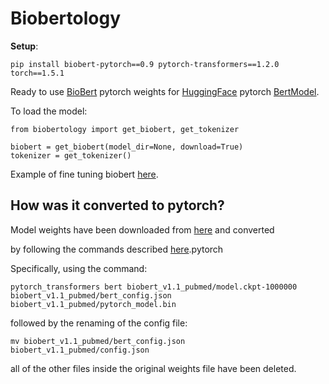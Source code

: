 # Biobertology

**Setup**:

```
pip install biobert-pytorch==0.9 pytorch-transformers==1.2.0 torch==1.5.1
```

Ready to use [BioBert](https://arxiv.org/abs/1901.08746) pytorch weights for [HuggingFace](https://github.com/huggingface/transformers)
pytorch [BertModel](https://arxiv.org/abs/1810.04805).

To load the model:

```
from biobertology import get_biobert, get_tokenizer

biobert = get_biobert(model_dir=None, download=True)
tokenizer = get_tokenizer()
```

Example of fine tuning biobert [here](https://github.com/MeRajat/SolvingAlmostAnythingWithBert/tree/master/biobert_ner).

## How was it converted to pytorch?

Model weights have been downloaded from [here](https://github.com/naver/biobert-pretrained/releases/tag/v1.1-pubmed) and converted

by following the commands described [here](https://github.com/huggingface/transformers/issues/457#issuecomment-518403170).pytorch

Specifically, using the command:

```
pytorch_transformers bert biobert_v1.1_pubmed/model.ckpt-1000000 biobert_v1.1_pubmed/bert_config.json biobert_v1.1_pubmed/pytorch_model.bin
```

followed by the renaming of the config file:

```
mv biobert_v1.1_pubmed/bert_config.json biobert_v1.1_pubmed/config.json
```

all of the other files inside the original weights file have been deleted.